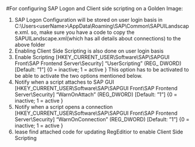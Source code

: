 
#For configuring SAP Logon and Client side scripting on a Golden Image:
1) SAP Logon Configuration will be stored on user login basis in C:\Users\<userName>\AppData\Roaming\SAP\Common\SAPUILandscape.xml. so, make sure you have a code to copy the SAPUILandscape.xml(which has all details about connections) to the above folder
2) Enabling Client Side Scripting is also done on user login basis
3) Enable Scripting [HKEY_CURRENT_USER\Software\SAP\SAPGUI Front\SAP Frontend Server\Security] “UserScripting” (REG_ DWORD) [Default: ”1”] {0 = inactive; 1 = active } This option has to be activated to be able to activate the two options mentioned below.
4) Notify when a script attaches to SAP GUI [HKEY_CURRENT_USER\Software\SAP\SAPGUI Front\SAP Frontend Server\Security] “WarnOnAttach” (REG_DWORD) [Default: ”1”] {0 = inactive; 1 = active }
5) Notify when a script opens a connection [HKEY_CURRENT_USER\Software\SAP\SAPGUI Front\SAP Frontend Server\Security] “WarnOnConnection” (REG_DWORD) [Default: ”1”] {0 = inactive; 1 = active }
6) lease find attached code for updating RegEditior to enable Client Side Scripting
